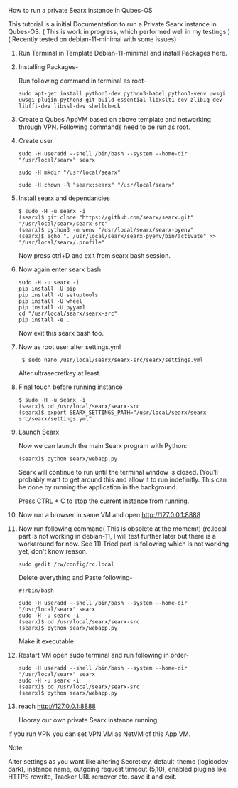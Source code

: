 How to run a private Searx instance in Qubes-OS

This tutorial is a initial Documentation to run a Private Searx instance in Qubes-OS.
( This is work in progress, which performed well in my testings.)( Recently tested on debian-11-minimal with some issues)

1. Run Terminal in Template Debian-11-minimal and install Packages here.

2. Installing Packages-

     Run following command in terminal as root-
     
       sudo apt-get install python3-dev python3-babel python3-venv uwsgi uwsgi-plugin-python3 git build-essential libxslt1-dev zlib1g-dev libffi-dev libssl-dev shellcheck

     
3. Create a Qubes AppVM based on above template and networking through VPN. Following commands need to be run as root.

4. Create user
    
       sudo -H useradd --shell /bin/bash --system --home-dir "/usr/local/searx" searx
      
       sudo -H mkdir "/usr/local/searx"
      
       sudo -H chown -R "searx:searx" "/usr/local/searx"
       
5. Install searx and dependancies
     
       $ sudo -H -u searx -i
       (searx)$ git clone "https://github.com/searx/searx.git" "/usr/local/searx/searx-src"
       (searx)$ python3 -m venv "/usr/local/searx/searx-pyenv"
       (searx)$ echo ". /usr/local/searx/searx-pyenv/bin/activate" >>  "/usr/local/searx/.profile"
       
   Now press ctrl+D and exit from searx bash session.
   
6. Now again enter searx bash
       
       sudo -H -u searx -i
       pip install -U pip
       pip install -U setuptools
       pip install -U wheel
       pip install -U pyyaml
       cd "/usr/local/searx/searx-src"
       pip install -e .
   
   Now exit this searx bash too.

7. Now as root user alter settings.yml
        
        $ sudo nano /usr/local/searx/searx-src/searx/settings.yml
        
   Alter ultrasecretkey at least.
        
        
8. Final touch before running instance

       $ sudo -H -u searx -i
       (searx)$ cd /usr/local/searx/searx-src
       (searx)$ export SEARX_SETTINGS_PATH="/usr/local/searx/searx-src/searx/settings.yml"
       

9. Launch Searx

   Now we can launch the main Searx program with Python:

       (searx)$ python searx/webapp.py

   Searx will continue to run until the terminal window is closed. (You'll probably want to get around this and allow it to run indefinitly. This can be done by running the application in the background.

   Press CTRL + C to stop the current instance from running.
   
9. Now run a browser in same VM and open  http://127.0.0.1:8888

10. Now run following command( This is obsolete at the momemt) (rc.local part is not working in debian-11, I will test further later but there is a workaround for now. See 11) Tried part is following which is not working yet, don't know reason.

        sudo gedit /rw/config/rc.local
   
    Delete everything and Paste following-
   
        #!/bin/bash
   
        sudo -H useradd --shell /bin/bash --system --home-dir "/usr/local/searx" searx
        sudo -H -u searx -i
        (searx)$ cd /usr/local/searx/searx-src
        (searx)$ python searx/webapp.py

    Make it executable.
    
    
11. Restart VM 
    open sudo terminal and run following in order-
          
        sudo -H useradd --shell /bin/bash --system --home-dir "/usr/local/searx" searx
        sudo -H -u searx -i
        (searx)$ cd /usr/local/searx/searx-src
        (searx)$ python searx/webapp.py
         
12. reach http://127.0.0.1:8888
    
    Hooray our own private Searx instance running.
     
If you run VPN you can set VPN VM as NetVM of this App VM.
     

Note:
    
   Alter settings as you want like altering Secretkey, default-theme (logicodev-dark), instance name, outgoing request timeout (5,10), enabled plugins like HTTPS rewrite, Tracker URL remover etc. save it and exit. 
   
   
